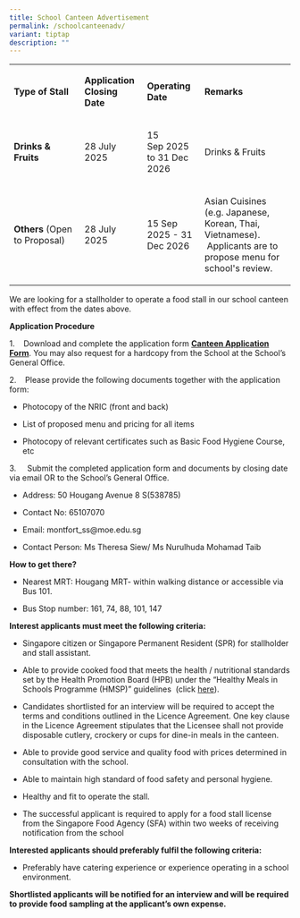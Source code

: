 ```yaml
---
title: School Canteen Advertisement
permalink: /schoolcanteenadv/
variant: tiptap
description: ""
---
```

<table style="minWidth: 100px">
<colgroup>
<col>
<col>
<col>
<col>
</colgroup>
<tbody>
<tr>
<td rowspan="1" colspan="1">
<p><strong>Type of Stall</strong>
</p>
</td>
<td rowspan="1" colspan="1">
<p><strong>Application Closing Date</strong>
</p>
</td>
<td rowspan="1" colspan="1">
<p><strong>Operating Date</strong>
</p>
</td>
<td rowspan="1" colspan="1">
<p><strong>Remarks</strong>
</p>
</td>
</tr>
<tr>
<td rowspan="1" colspan="1">
<p><strong>Drinks &amp; Fruits</strong>
</p>
</td>
<td rowspan="1" colspan="1">
<p>28 July 2025</p>
</td>
<td rowspan="1" colspan="1">
<p>15 Sep&nbsp;2025 to 31 Dec 2026</p>
</td>
<td rowspan="1" colspan="1">
<p>Drinks &amp; Fruits</p>
</td>
</tr>
<tr>
<td rowspan="1" colspan="1">
<p><strong>Others</strong>&nbsp;(Open to Proposal)</p>
</td>
<td rowspan="1" colspan="1">
<p>28 July 2025</p>
</td>
<td rowspan="1" colspan="1">
<p>15 Sep 2025 - 31 Dec 2026</p>
</td>
<td rowspan="1" colspan="1">
<p>Asian Cuisines (e.g. Japanese, Korean, Thai, Vietnamese). &nbsp;Applicants
are to propose menu for school's review.</p>
</td>
</tr>
</tbody>
</table>
<p>We are looking for a stallholder to operate a food stall in our school
canteen with effect from the dates above.</p>
<p><strong>Application Procedure</strong>
</p>
<p>1.&nbsp;&nbsp;&nbsp; Download and complete the application form <strong><u>Canteen Application Form</u></strong>.
You may also request for a hardcopy from the School at the School’s General
Office. &nbsp;</p>
<p>2.&nbsp;&nbsp;&nbsp; Please provide the following documents together with
the application form:</p>
<ul data-tight="true" class="tight">
<li>
<p>Photocopy of the NRIC (front and back)</p>
</li>
<li>
<p>List of proposed menu and pricing for all items</p>
</li>
<li>
<p>Photocopy of relevant certificates such as Basic Food Hygiene Course,
etc</p>
</li>
</ul>
<p>3.&nbsp;&nbsp;&nbsp;&nbsp; Submit the completed application form and documents
by closing date via email OR to the School’s General Office.</p>
<ul data-tight="true" class="tight">
<li>
<p>Address: 50 Hougang Avenue 8 S(538785)</p>
</li>
<li>
<p>Contact No: 65107070</p>
</li>
<li>
<p>Email: <a rel="noopener noreferrer nofollow" target="_blank">montfort_ss@moe.edu.sg</a>
</p>
</li>
<li>
<p>Contact Person: Ms Theresa Siew/ Ms Nurulhuda Mohamad Taib</p>
</li>
</ul>
<p><strong>How to get there?</strong>
</p>
<ul data-tight="true" class="tight">
<li>
<p>Nearest MRT: Hougang MRT- within walking distance or accessible via Bus
101.</p>
</li>
<li>
<p>Bus Stop number: 161, 74, 88, 101, 147</p>
</li>
</ul>
<p><strong>Interest applicants must meet the following criteria:</strong>
</p>
<ul data-tight="true" class="tight">
<li>
<p>Singapore citizen or Singapore Permanent Resident (SPR) for stallholder
and stall assistant.</p>
</li>
<li>
<p>Able to provide cooked food that meets the health / nutritional standards
set by the Health Promotion Board (HPB) under the “Healthy Meals in Schools
Programme (HMSP)” guidelines &nbsp;(click&nbsp;<a href="https://www.hpb.gov.sg/schools/school-programmes/healthy-meals-in-schools-programme" rel="noopener noreferrer nofollow" target="_blank">here</a>).</p>
</li>
<li>
<p>Candidates shortlisted for an interview will be required to accept the
terms and conditions outlined in the Licence Agreement. One key clause
in the Licence Agreement stipulates that the Licensee shall not provide
disposable cutlery, crockery or cups for dine-in meals in the canteen.</p>
</li>
<li>
<p>Able to provide good service and quality food with prices determined in
consultation with the school.</p>
</li>
<li>
<p>Able to maintain high standard of food safety and personal hygiene.</p>
</li>
<li>
<p>Healthy and fit to operate the stall.</p>
</li>
<li>
<p>The successful applicant is required to apply for a food stall license
from the Singapore Food Agency (SFA) within two weeks of receiving notification
from the school</p>
</li>
</ul>
<p><strong>Interested applicants should preferably fulfil the following criteria:</strong>
</p>
<ul data-tight="true" class="tight">
<li>
<p>Preferably have catering experience or experience operating in a school
environment.</p>
</li>
</ul>
<p><strong>Shortlisted applicants will be notified for an interview and will be required to provide food sampling at the applicant’s own expense.</strong>
</p>